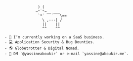                        )_(
                      ~° °~__ ___
                       `*´   ´   \==
                         \ ,---| /
                         ||    ||    
                         ^^    ^^                  
                                                                                  
        - 🧰 I’m currently working on a SaaS business.
        - 💻 Application Security & Bug Bounties.
        - 🌎 Globetrotter & Digital Nomad.
        - 📩 DM `@yassineaboukir` or e-mail `yassine@aboukir.me`.




